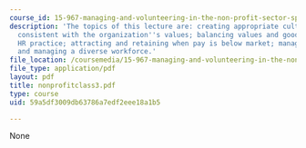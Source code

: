 ```yaml
---
course_id: 15-967-managing-and-volunteering-in-the-non-profit-sector-spring-2005
description: 'The topics of this lecture are: creating appropriate culture that is
  consistent with the organization''s values; balancing values and good business and
  HR practice; attracting and retaining when pay is below market; managing volunteers;
  and managing a diverse workforce.'
file_location: /coursemedia/15-967-managing-and-volunteering-in-the-non-profit-sector-spring-2005/59a5df3009db63786a7edf2eee18a1b5_nonprofitclass3.pdf
file_type: application/pdf
layout: pdf
title: nonprofitclass3.pdf
type: course
uid: 59a5df3009db63786a7edf2eee18a1b5

---
```

None